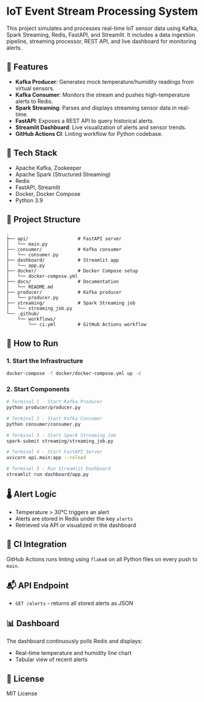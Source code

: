 
# IoT Event Stream Processing System

This project simulates and processes real-time IoT sensor data using Kafka, Spark Streaming, Redis, FastAPI, and Streamlit. It includes a data ingestion pipeline, streaming processor, REST API, and live dashboard for monitoring alerts.

## 🚀 Features

- **Kafka Producer**: Generates mock temperature/humidity readings from virtual sensors.
- **Kafka Consumer**: Monitors the stream and pushes high-temperature alerts to Redis.
- **Spark Streaming**: Parses and displays streaming sensor data in real-time.
- **FastAPI**: Exposes a REST API to query historical alerts.
- **Streamlit Dashboard**: Live visualization of alerts and sensor trends.
- **GitHub Actions CI**: Linting workflow for Python codebase.

## 🧰 Tech Stack

- Apache Kafka, Zookeeper
- Apache Spark (Structured Streaming)
- Redis
- FastAPI, Streamlit
- Docker, Docker Compose
- Python 3.9

## 📁 Project Structure

```
.
├── api/                  # FastAPI server
│   └── main.py
├── consumer/             # Kafka consumer
│   └── consumer.py
├── dashboard/            # Streamlit app
│   └── app.py
├── docker/               # Docker Compose setup
│   └── docker-compose.yml
├── docs/                 # Documentation
│   └── README.md
├── producer/             # Kafka producer
│   └── producer.py
├── streaming/            # Spark Streaming job
│   └── streaming_job.py
└── .github/
    └── workflows/
        └── ci.yml        # GitHub Actions workflow
```

## 🧪 How to Run

### 1. Start the Infrastructure
```bash
docker-compose -f docker/docker-compose.yml up -d
```

### 2. Start Components
```bash
# Terminal 1 - Start Kafka Producer
python producer/producer.py

# Terminal 2 - Start Kafka Consumer
python consumer/consumer.py

# Terminal 3 - Start Spark Streaming Job
spark-submit streaming/streaming_job.py

# Terminal 4 - Start FastAPI Server
uvicorn api.main:app --reload

# Terminal 5 - Run Streamlit Dashboard
streamlit run dashboard/app.py
```

## 🌡️ Alert Logic

- Temperature > 30°C triggers an alert
- Alerts are stored in Redis under the key `alerts`
- Retrieved via API or visualized in the dashboard

## 🧪 CI Integration

GitHub Actions runs linting using `flake8` on all Python files on every push to `main`.

## 📬 API Endpoint

- `GET /alerts` - returns all stored alerts as JSON

## 📊 Dashboard

The dashboard continuously polls Redis and displays:
- Real-time temperature and humidity line chart
- Tabular view of recent alerts

## 📝 License

MIT License
